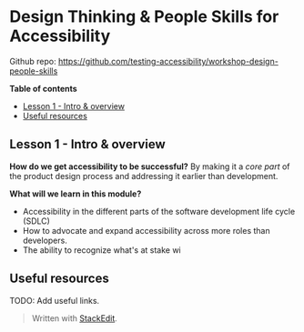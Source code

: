 # Design Thinking & People Skills for Accessibility

Github repo: https://github.com/testing-accessibility/workshop-design-people-skills

**Table of contents**
- [Lesson 1 - Intro & overview](#lesson-1---intro--overview)
- [Useful resources](#useful-resources)

## Lesson 1 - Intro & overview

**How do we get accessibility to be successful?**
By making it a _core part_ of the product design process and addressing it earlier than development.

**What will we learn in this module?**
- Accessibility in the different parts of the software development life cycle (SDLC)
- How to advocate and expand accessibility across more roles than developers.
- The ability to recognize what's at stake wi

## Useful resources
TODO: Add useful links.

> Written with [StackEdit](https://stackedit.io/).
<!--stackedit_data:
eyJoaXN0b3J5IjpbLTIwOTY3OTE0ODIsLTE5MjU3NTQ0MjBdfQ
==
-->
